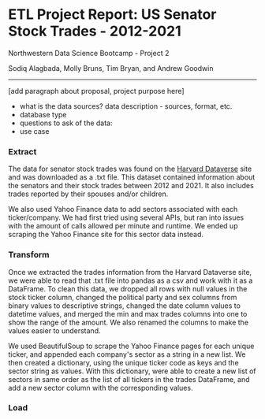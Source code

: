 
# ETL Project Report: US Senator Stock Trades - 2012-2021

Northwestern Data Science Bootcamp - Project 2

Sodiq Alagbada, Molly Bruns, Tim Bryan, and Andrew Goodwin

---

[add paragraph about proposal, project purpose here]
- what is the data sources? data description - sources, format, etc.
- database type
- questions to ask of the data:
- use case

### Extract

The data for senator stock trades was found on the [Harvard Dataverse](https://dataverse.harvard.edu/dataset.xhtml?persistentId=doi:10.7910/DVN/XPDSYQ) site and was downloaded as a .txt file. This dataset contained information about the senators and their stock trades between 2012 and 2021. It also includes trades reported by their spouses and/or children.

We also used Yahoo Finance data to add sectors associated with each ticker/company. We had first tried using several APIs, but ran into issues with the amount of calls allowed per minute and runtime. We ended up scraping the Yahoo Finance site for this sector data instead.

### Transform

Once we extracted the trades information from the Harvard Dataverse site, we were able to read that .txt file into pandas as a csv and work with it as a DataFrame. To clean this data, we dropped all rows with null values in the stock ticker column, changed the political party and sex columns from binary values to descriptive strings, changed the date column values to datetime values, and merged the min and max trades columns into one to show the range of the amount. We also renamed the columns to make the values easier to understand.

We used BeautifulSoup to scrape the Yahoo Finance pages for each unique ticker, and appended each company's sector as a string in a new list. We then created a dictionary, using the unique ticker code as keys and the sector string as values. With this dictionary, were able to create a new list of sectors in same order as the list of all tickers in the trades DataFrame, and add a new sector column with the corresponding values.

### Load

